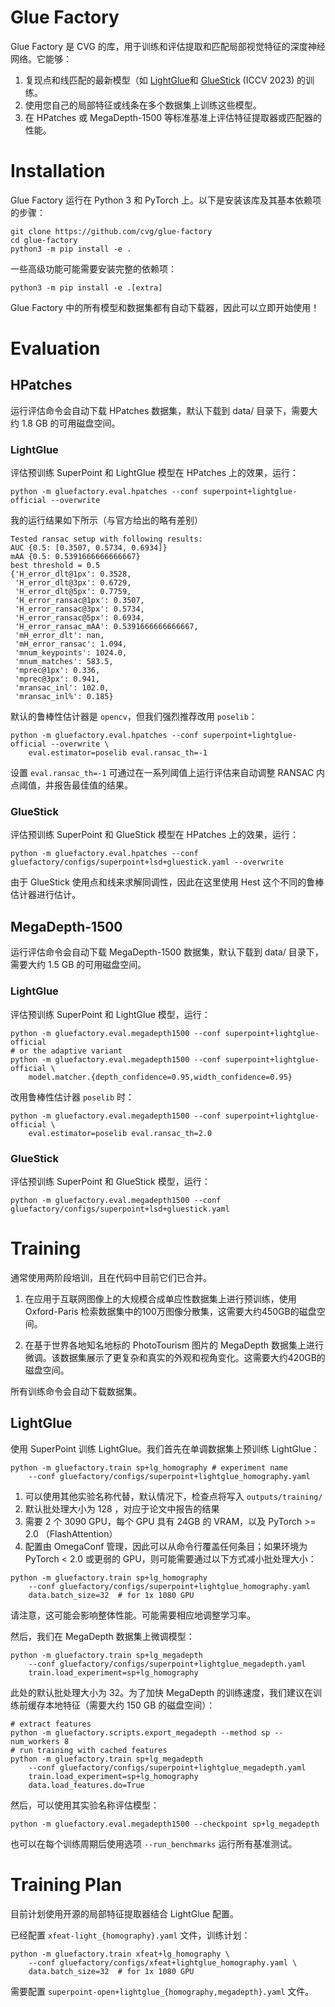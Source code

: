 # Glue Factory
Glue Factory 是 CVG 的库，用于训练和评估提取和匹配局部视觉特征的深度神经网络。它能够：

1. 复现点和线匹配的最新模型（如 [LightGlue](https://github.com/cvg/LightGlue)和 [GlueStick](https://github.com/cvg/GlueStick) (ICCV 2023) 的训练。
2. 使用您自己的局部特征或线条在多个数据集上训练这些模型。
3. 在 HPatches 或 MegaDepth-1500 等标准基准上评估特征提取器或匹配器的性能。

# Installation
Glue Factory 运行在 Python 3 和 PyTorch 上。以下是安装该库及其基本依赖项的步骤：

```shell
git clone https://github.com/cvg/glue-factory
cd glue-factory
python3 -m pip install -e .
```

一些高级功能可能需要安装完整的依赖项：
```shell
python3 -m pip install -e .[extra]
```

Glue Factory 中的所有模型和数据集都有自动下载器，因此可以立即开始使用！

# Evaluation
## HPatches
运行评估命令会自动下载 HPatches 数据集，默认下载到 data/ 目录下，需要大约 1.8 GB 的可用磁盘空间。

### LightGlue
评估预训练 SuperPoint 和 LightGlue 模型在 HPatches 上的效果，运行：
```shell
python -m gluefactory.eval.hpatches --conf superpoint+lightglue-official --overwrite
```

我的运行结果如下所示（与官方给出的略有差别）
```text
Tested ransac setup with following results:
AUC {0.5: [0.3507, 0.5734, 0.6934]}
mAA {0.5: 0.5391666666666667}
best threshold = 0.5
{'H_error_dlt@1px': 0.3528,
 'H_error_dlt@3px': 0.6729,
 'H_error_dlt@5px': 0.7759,
 'H_error_ransac@1px': 0.3507,
 'H_error_ransac@3px': 0.5734,
 'H_error_ransac@5px': 0.6934,
 'H_error_ransac_mAA': 0.5391666666666667,
 'mH_error_dlt': nan,
 'mH_error_ransac': 1.094,
 'mnum_keypoints': 1024.0,
 'mnum_matches': 583.5,
 'mprec@1px': 0.336,
 'mprec@3px': 0.941,
 'mransac_inl': 102.0,
 'mransac_inl%': 0.185}
```

默认的鲁棒性估计器是 `opencv`，但我们强烈推荐改用 `poselib`：
```shell
python -m gluefactory.eval.hpatches --conf superpoint+lightglue-official --overwrite \
    eval.estimator=poselib eval.ransac_th=-1
```

设置 `eval.ransac_th=-1` 可通过在一系列阈值上运行评估来自动调整 RANSAC 内点阈值，并报告最佳值的结果。

### GlueStick
评估预训练 SuperPoint 和 GlueStick 模型在 HPatches 上的效果，运行：
```shell
python -m gluefactory.eval.hpatches --conf gluefactory/configs/superpoint+lsd+gluestick.yaml --overwrite

```

由于 GlueStick 使用点和线来求解同调性，因此在这里使用 Hest 这个不同的鲁棒估计器进行估计。

## MegaDepth-1500
运行评估命令会自动下载 MegaDepth-1500 数据集，默认下载到 data/ 目录下，需要大约 1.5 GB 的可用磁盘空间。

### LightGlue
评估预训练 SuperPoint 和 LightGlue 模型，运行：

```shell
python -m gluefactory.eval.megadepth1500 --conf superpoint+lightglue-official
# or the adaptive variant
python -m gluefactory.eval.megadepth1500 --conf superpoint+lightglue-official \
    model.matcher.{depth_confidence=0.95,width_confidence=0.95}
```

改用鲁棒性估计器 `poselib` 时：
```shell
python -m gluefactory.eval.megadepth1500 --conf superpoint+lightglue-official \
    eval.estimator=poselib eval.ransac_th=2.0
```

### GlueStick
评估预训练 SuperPoint 和 GlueStick 模型，运行：
```shell
python -m gluefactory.eval.megadepth1500 --conf gluefactory/configs/superpoint+lsd+gluestick.yaml
```

# Training
通常使用两阶段培训，且在代码中目前它们已合并。

1. 在应用于互联网图像上的大规模合成单应性数据集上进行预训练，使用Oxford-Paris 检索数据集中的100万图像分散集，这需要大约450GB的磁盘空间。

2. 在基于世界各地知名地标的 PhotoTourism 图片的 MegaDepth 数据集上进行微调。该数据集展示了更复杂和真实的外观和视角变化。这需要大约420GB的磁盘空间。

所有训练命令会自动下载数据集。

## LightGlue
使用 SuperPoint 训练 LightGlue。我们首先在单调数据集上预训练 LightGlue：
```shell
python -m gluefactory.train sp+lg_homography # experiment name
    --conf gluefactory/configs/superpoint+lightglue_homography.yaml
```

1. 可以使用其他实验名称代替，默认情况下，检查点将写入 `outputs/training/`
2. 默认批处理大小为 128 ，对应于论文中报告的结果
3. 需要 2 个 3090 GPU，每个 GPU 具有 24GB 的 VRAM，以及 PyTorch >= 2.0 （FlashAttention）
4. 配置由 OmegaConf 管理，因此可以从命令行覆盖任何条目；如果环境为 PyTorch < 2.0 或更弱的 GPU，则可能需要通过以下方式减小批处理大小：

```shell
python -m gluefactory.train sp+lg_homography 
    --conf gluefactory/configs/superpoint+lightglue_homography.yaml  
    data.batch_size=32  # for 1x 1080 GPU
```

请注意，这可能会影响整体性能。可能需要相应地调整学习率。

然后，我们在 MegaDepth 数据集上微调模型：
```shell
python -m gluefactory.train sp+lg_megadepth 
    --conf gluefactory/configs/superpoint+lightglue_megadepth.yaml
    train.load_experiment=sp+lg_homography
```

此处的默认批处理大小为 32。为了加快 MegaDepth 的训练速度，我们建议在训练前缓存本地特征（需要大约 150 GB 的磁盘空间）：
```shell
# extract features
python -m gluefactory.scripts.export_megadepth --method sp --num_workers 8
# run training with cached features
python -m gluefactory.train sp+lg_megadepth
    --conf gluefactory/configs/superpoint+lightglue_megadepth.yaml
    train.load_experiment=sp+lg_homography
    data.load_features.do=True
```

然后，可以使用其实验名称评估模型：
```shell
python -m gluefactory.eval.megadepth1500 --checkpoint sp+lg_megadepth
```

也可以在每个训练周期后使用选项 `--run_benchmarks` 运行所有基准测试。

# Training Plan
目前计划使用开源的局部特征提取器结合 LightGlue 配置。

已经配置 `xfeat-light_{homography}.yaml` 文件，训练计划：
```shell
python -m gluefactory.train xfeat+lg_homography \
    --conf gluefactory/configs/xfeat+lightglue_homography.yaml \ 
    data.batch_size=32  # for 1x 1080 GPU
```

需要配置 `superpoint-open+lightglue_{homography,megadepth}.yaml` 文件。
